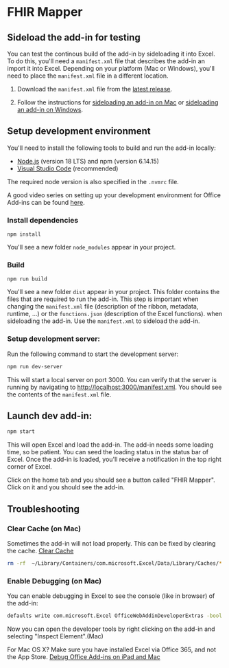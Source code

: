 # FHIR Mapper

## Sideload the add-in for testing

You can test the continous build of the add-in by sideloading it into Excel. To do this, you'll need a `manifest.xml` file that describes the add-in an import it into Excel. Depending on your platform (Mac or Windows), you'll need to place the `manifest.xml` file in a different location.

1. Download the `manifest.xml` file from the [latest release](https://fhir-mapper.tiro.health/manifest.xml).

2. Follow the instructions for [sideloading an add-in on Mac](https://docs.microsoft.com/en-us/office/dev/add-ins/testing/sideload-an-office-add-in-on-ipad-and-mac) or [sideloading an add-in on Windows](https://learn.microsoft.com/en-us/office/dev/add-ins/testing/create-a-network-shared-folder-catalog-for-task-pane-and-content-add-ins#sideload-your-add-in).


## Setup development environment
You'll need to install the following tools to build and run the add-in locally:
- [Node.js](https://nodejs.org/en/download/) (version 18 LTS) and npm (version 6.14.15)
- [Visual Studio Code](https://code.visualstudio.com/download) (recommended)

The required node version is also specified in the `.nvmrc` file.

A good video series on setting up your development environment for Office Add-ins can be found [here](https://www.youtube.com/playlist?list=PLcFcktZ0wnNnil2ID209GA8B3Jj0Ffb7I).
### Install dependencies

`npm install`

You'll see a new folder `node_modules` appear in your project.

### Build

`npm run build`

You'll see a new folder `dist` appear in your project. This folder contains the files that are required to run the add-in.
This step is important when changing the `manifest.xml` file (description of the ribbon, metadata, runtime, ...) or the `functions.json` (description of the Excel functions).
 when sideloading the add-in.
Use the `manifest.xml` to sideload the add-in.

### Setup development server:
Run the following command to start the development server:

```bash
npm run dev-server
```

This will start a local server on port 3000. You can verify that the server is running by navigating to [http://localhost:3000/manifest.xml](http://localhost:3000/manifest.xml). You should see the contents of the `manifest.xml` file.

## Launch dev add-in:
```bash
npm start
```
This will open Excel and load the add-in. The add-in needs some loading time, so be patient. You can seed the loading status in the status bar of Excel. Once the add-in is loaded, you'll receive a notification in the top right corner of Excel.

Click on the home tab and you should see a button called "FHIR Mapper". Click on it and you should see the add-in.

## Troubleshooting

### Clear Cache (on Mac)

Sometimes the add-in will not load properly. This can be fixed by clearing the cache. [Clear Cache](https://learn.microsoft.com/en-us/office/dev/add-ins/testing/clear-cache)

```bash
rm -rf  ~/Library/Containers/com.microsoft.Excel/Data/Library/Caches/*
```

### Enable Debugging (on Mac)
You can enable debugging in Excel to see the console (like in browser) of the add-in:
```bash
defaults write com.microsoft.Excel OfficeWebAddinDeveloperExtras -bool true
```

Now you can open the developer tools by right clicking on the add-in and selecting "Inspect Element".(Mac)

For Mac OS X?
Make sure you have installed Excel via Office 365, and not the App Store.
[Debug Office Add-ins on iPad and Mac](https://learn.microsoft.com/en-us/office/dev/add-ins/testing/debug-office-add-ins-on-ipad-and-mac)

